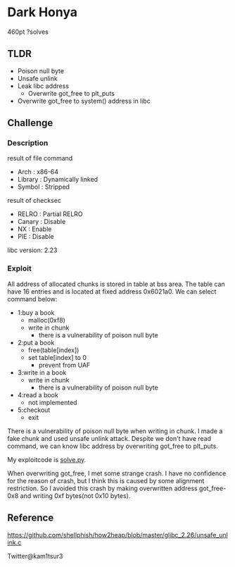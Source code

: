 # Dark Honya 
460pt ?solves

## TLDR
* Poison null byte
* Unsafe unlink
* Leak libc address
	* Overwrite got\_free to plt\_puts
* Overwrite got\_free to system() address in libc

## Challenge
### Description
result of file command
* Arch    : x86-64
* Library : Dynamically linked
* Symbol  : Stripped

result of checksec
* RELRO  : Partial RELRO
* Canary : Disable
* NX     : Enable
* PIE    : Disable

libc version: 2.23
### Exploit 
All address of allocated chunks is stored in table at bss area.
The table can have 16 entries and is located at fixed address 0x6021a0.
We can select command below:
* 1:buy a book
	* malloc(0xf8)
	* write in chunk
		* there is a vulnerability of poison null byte
* 2:put a book
	* free(table\[index\])
	* set table\[index\] to 0
		* prevent from UAF
* 3:write in a book
	* write in chunk
		* there is a vulnerability of poison null byte
* 4:read a book
	* not implemented
* 5:checkout
	* exit

There is a vulnerability of poison null byte when writing in chunk.
I made a fake chunk and used unsafe unlink attack.
Despite we don't have read command, we can know libc address by overwriting got\_free to plt\_puts.

My exploitcode is [solve.py](https://github.com/kam1tsur3/2020_CTF/blob/master/nullcon/pwn/Dark_Honya/solve.py).

When overwriting got\_free, I met some strange crash.
I have no confidence for the reason of crash, but I think this is caused by some alignment restriction.
So I avoided this crash by making overwritten address got\_free-0x8 and writing 0xf bytes(not 0x10 bytes).

## Reference
https://github.com/shellphish/how2heap/blob/master/glibc_2.26/unsafe_unlink.c

Twitter@kam1tsur3
